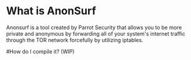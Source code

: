 # What is AnonSurf
Anonsurf is a tool created by Parrot Security that allows you to be more private and anonymous by forwarding all of your system's internet traffic through the TOR network forcefully by utilizing iptables.

#How do I compile it?
(WIP)
